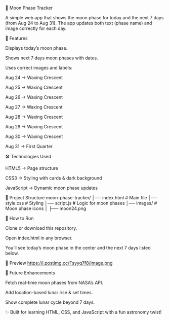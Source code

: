 🌙 Moon Phase Tracker

A simple web app that shows the moon phase for today and the next 7 days (from Aug 24 to Aug 31).
The app updates both text (phase name) and image correctly for each day.

📌 Features

Displays today’s moon phase.

Shows next 7 days moon phases with dates.

Uses correct images and labels:

Aug 24 → Waxing Crescent

Aug 25 → Waxing Crescent

Aug 26 → Waxing Crescent

Aug 27 → Waxing Crescent

Aug 28 → Waxing Crescent

Aug 29 → Waxing Crescent

Aug 30 → Waxing Crescent

Aug 31 → First Quarter

🛠️ Technologies Used

HTML5 → Page structure

CSS3 → Styling with cards & dark background

JavaScript → Dynamic moon phase updates

📂 Project Structure
moon-phase-tracker/
│── index.html       # Main file
│── style.css        # Styling
│── script.js        # Logic for moon phases
│── images/          # Moon phase icons
│   ├── moon24.png


🚀 How to Run

Clone or download this repository.

Open index.html in any browser.

You’ll see today’s moon phase in the center and the next 7 days listed below.

📸 Preview
https://i.postimg.cc/Fsyyq7f8/image.png

🔮 Future Enhancements

Fetch real-time moon phases from NASA’s API.

Add location-based lunar rise & set times.

Show complete lunar cycle beyond 7 days.

✨ Built for learning HTML, CSS, and JavaScript with a fun astronomy twist!
